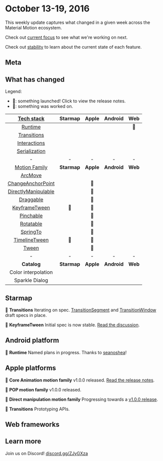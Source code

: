 # October 13-19, 2016

This weekly update captures what changed in a given week across the Material Motion ecosystem.

Check out [current focus](current_focus.md) to see what we're working on next.

Check out [stability](stability.md) to learn about the current state of each feature.

## Meta



## What has changed

Legend:

- 🎉: something launched! Click to view the release notes.
- 📝: something was worked on.

| [Tech stack](https://material-motion.gitbooks.io/material-motion-starmap/content/specifications/#tech-stack)    | Starmap | Apple | Android | Web |
|:-------------:|:-------:|:-----:|:-------:|:---:|
| [Runtime](https://material-motion.gitbooks.io/material-motion-starmap/content/specifications/runtime/)       | &nbsp; | &nbsp; | &nbsp; | 📝 |
| [Transitions](https://material-motion.gitbooks.io/material-motion-starmap/content/specifications/transitions.html)   | &nbsp; | &nbsp; | &nbsp; | &nbsp; |
| [Interactions](https://material-motion.gitbooks.io/material-motion-starmap/content/specifications/interactions.html)  | &nbsp; | &nbsp; | &nbsp; | &nbsp; |
| [Serialization](https://material-motion.gitbooks.io/material-motion-starmap/content/specifications/serialization.html) | &nbsp; | &nbsp; | &nbsp; | &nbsp; |
| - | - | - | - | - |
| [Motion Family](https://material-motion.gitbooks.io/material-motion-starmap/content/specifications/motion-family.html)       | **Starmap** | **Apple**  | **Android** | **Web**    |
| [ArcMove](https://material-motion.gitbooks.io/material-motion-starmap/content/specifications/plans/ArcMove.html)            |  &nbsp; | &nbsp; |  &nbsp; | &nbsp; |
| [ChangeAnchorPoint](https://material-motion.gitbooks.io/material-motion-starmap/content/specifications/plans/ChangeAnchorPoint.html) |  &nbsp; | 📝 |  &nbsp; | &nbsp; |
| [DirectlyManipulable](https://material-motion.gitbooks.io/material-motion-starmap/content/specifications/plans/DirectlyManipulable.html) |  &nbsp; | 📝 |  &nbsp; | &nbsp; |
| [Draggable](https://material-motion.gitbooks.io/material-motion-starmap/content/specifications/plans/Draggable.html) |  &nbsp; | 📝 |  &nbsp; | &nbsp; |
| [KeyframeTween](https://material-motion.gitbooks.io/material-motion-starmap/content/specifications/plans/KeyframeTween.html)      |  🎉 | 📝 |  &nbsp; | &nbsp; |
| [Pinchable](https://material-motion.gitbooks.io/material-motion-starmap/content/specifications/plans/Pinchable.html) |  &nbsp; | 📝 |  &nbsp; | &nbsp; |
| [Rotatable](https://material-motion.gitbooks.io/material-motion-starmap/content/specifications/plans/Rotatable.html) |  &nbsp; | 📝 |  &nbsp; | &nbsp; |
| [SpringTo](https://material-motion.gitbooks.io/material-motion-starmap/content/specifications/plans/SpringTo.html) | &nbsp; | 🎉 | &nbsp; | &nbsp; |
| [TimelineTween](https://material-motion.gitbooks.io/material-motion-starmap/content/specifications/plans/TimelineTween.html)      |  📝 | 📝 |  &nbsp; | &nbsp; |
| [Tween](https://material-motion.gitbooks.io/material-motion-starmap/content/specifications/plans/Tween.html)               |  &nbsp; | 🎉 |  &nbsp; | &nbsp; |
| - | - | - | - | - |
| **Catalog** | **Starmap** | **Apple** | **Android** | **Web** |
|  Color interpolation | &nbsp; | &nbsp; |  &nbsp; | &nbsp; |
|  Sparkle Dialog | &nbsp; | &nbsp; |  &nbsp; | &nbsp; |

## Starmap

📝 **Transitions** Iterating on spec. [TransitionSegment](https://material-motion.gitbooks.io/material-motion-starmap/content/specifications/runtime/feature_transition_segment.html) and [TransitionWindow](https://material-motion.gitbooks.io/material-motion-starmap/content/specifications/runtime/feature_transition_window.html) draft specs in place.

🎉 **KeyframeTween** Initial spec is now stable. [Read the discussion](https://groups.google.com/forum/#!topic/material-motion/rkHX7O_UvyI).

## Android platform

📝 **Runtime** Named plans in progress. Thanks to [seanoshea](https://github.com/seanoshea)!

## Apple platforms

🎉 **Core Animation motion family** v1.0.0 released. [Read the release notes](https://github.com/material-motion/material-motion-family-coreanimation-swift/releases/tag/v1.0.0).

🎉 **POP motion family** v1.0.0 released.

📝 **Direct manipulation motion family** Progressing towards a [v1.0.0 release](https://github.com/material-motion/material-motion-family-coreanimation-swift/milestone/2).

📝 **Transitions** Prototyping APIs.

## Web frameworks

## Learn more

Join us on Discord! [discord.gg/ZJyGXza](https://discord.gg/ZJyGXza)


